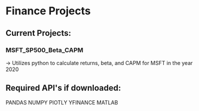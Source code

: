 # Finance Projects
## Current Projects:
  ### MSFT_SP500_Beta_CAPM
  -> Utilizes python to calculate returns, beta, and CAPM for MSFT in the year 2020

## Required API's if downloaded:
  PANDAS
  NUMPY
  PlOTLY
  YFINANCE
  MATLAB
